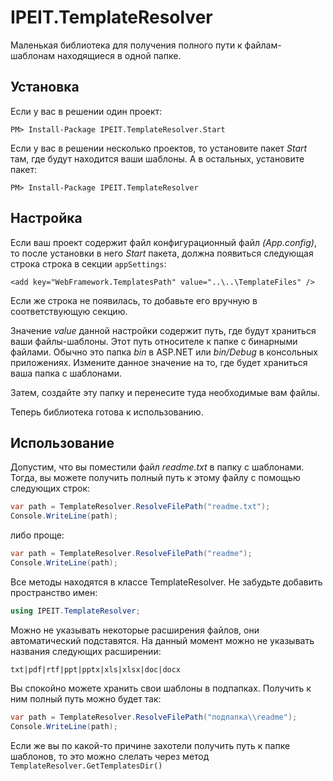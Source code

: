 # IPEIT.TemplateResolver

Маленькая библиотека для получения полного пути к файлам-шаблонам находящиеся в одной папке.

## Установка

Если у вас в решении один проект:
```
PM> Install-Package IPEIT.TemplateResolver.Start
```

Если у вас в решении несколько проектов, то установите пакет *Start* там, где будут находится ваши шаблоны.
А в остальных, установите пакет:
```
PM> Install-Package IPEIT.TemplateResolver
```


## Настройка
Если ваш проект содержит файл конфигурационный файл *(App.config)*, то после установки в него *Start* пакета, 
должна появиться следующая строка строка в секции `appSettings`:
```
<add key="WebFramework.TemplatesPath" value="..\..\TemplateFiles" />
```
Если же строка не появилась, то добавьте его вручную в соответствующую секцию.

Значение *value* данной настройки содержит путь, где будут храниться ваши файлы-шаблоны. Этот путь относителе к
папке с бинарными файлами. Обычно это папка *bin* в ASP.NET или *bin/Debug* в консольных приложениях.
Измените данное значение на то, где будет храниться ваша папка с шаблонами.

Затем, создайте эту папку и перенесите туда необходимые вам файлы.

Теперь библиотека готова к использованию.

## Использование

Допустим, что вы поместили файл *readme.txt* в папку с шаблонами.
Тогда, вы можете получить полный путь к этому файлу с помощью следующих строк:

```C#
var path = TemplateResolver.ResolveFilePath("readme.txt");
Console.WriteLine(path);
```

либо проще:

```C#
var path = TemplateResolver.ResolveFilePath("readme");
Console.WriteLine(path);
```

Все методы находятся в классе TemplateResolver.
Не забудьте добавить пространство имен:
```C#
using IPEIT.TemplateResolver;
```

Можно не указывать некоторые расширения файлов, они автоматический подставятся.
На данный момент можно не указывать названия следующих расширении:
```
txt|pdf|rtf|ppt|pptx|xls|xlsx|doc|docx
```

Вы спокойно можете хранить свои шаблоны в подпапках. Получить к ним полный путь можно будет так:

```C#
var path = TemplateResolver.ResolveFilePath("подпапка\\readme");
Console.WriteLine(path);
```

Если же вы по какой-то причине захотели получить путь к папке шаблонов,
то это можно слелать через метод `TemplateResolver.GetTemplatesDir()`
